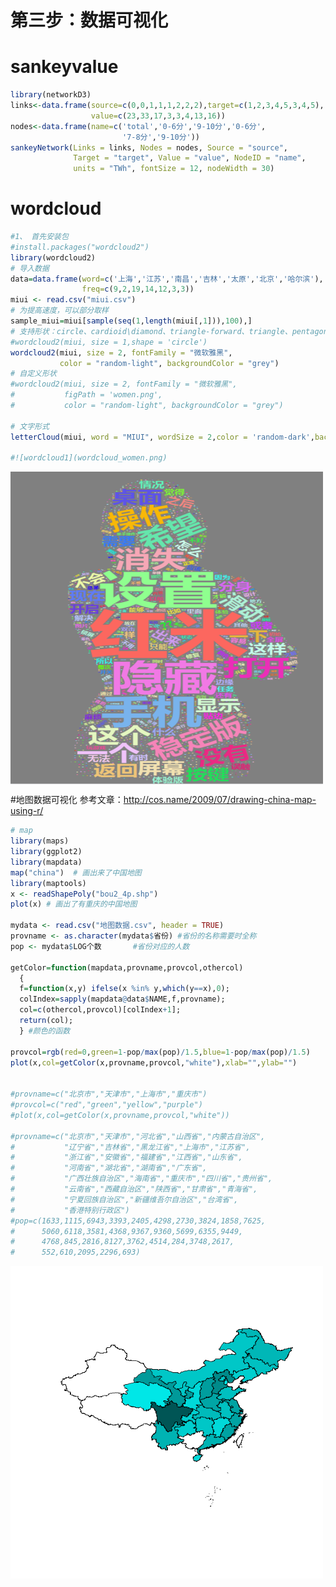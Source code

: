 # 第三步：数据可视化

# sankeyvalue
```R
library(networkD3)
links<-data.frame(source=c(0,0,1,1,1,2,2,2),target=c(1,2,3,4,5,3,4,5),
                  value=c(23,33,17,3,3,4,13,16))
nodes<-data.frame(name=c('total','0-6分','9-10分','0-6分',
                         '7-8分','9-10分'))
sankeyNetwork(Links = links, Nodes = nodes, Source = "source",
              Target = "target", Value = "value", NodeID = "name",
              units = "TWh", fontSize = 12, nodeWidth = 30)
```

# wordcloud
```R
#1、 首先安装包
#install.packages("wordcloud2")
library(wordcloud2)
# 导入数据
data=data.frame(word=c('上海','江苏','南昌','吉林','太原','北京','哈尔滨'),
                freq=c(9,2,19,14,12,3,3))
miui <- read.csv("miui.csv")
# 为提高速度，可以部分取样
sample_miui=miui[sample(seq(1,length(miui[,1])),100),]
# 支持形状：circle、cardioid\diamond、triangle-forward、triangle、pentagon、star
#wordcloud2(miui, size = 1,shape = 'circle') 
wordcloud2(miui, size = 2, fontFamily = "微软雅黑",
           color = "random-light", backgroundColor = "grey")
# 自定义形状
#wordcloud2(miui, size = 2, fontFamily = "微软雅黑",
#           figPath = 'women.png',
#           color = "random-light", backgroundColor = "grey")

# 文字形式
letterCloud(miui, word = "MIUI", wordSize = 2,color = 'random-dark',backgroundColor = "snow")

#![wordcloud1](wordcloud_women.png)
```
 <img src="https://github.com/HoneyMa/Data-analysis-with-R/blob/master/data%20visualization/wordcloud_women.png" width = "500" height = "500" alt="地图数据" align=center />

#地图数据可视化
参考文章：http://cos.name/2009/07/drawing-china-map-using-r/
```R
# map
library(maps)
library(ggplot2)
library(mapdata)
map("china")  # 画出来了中国地图
library(maptools)
x <- readShapePoly("bou2_4p.shp")
plot(x) # 画出了有重庆的中国地图

mydata <- read.csv("地图数据.csv", header = TRUE)
provname <- as.character(mydata$省份) #省份的名称需要时全称
pop <- mydata$LOG个数       #省份对应的人数

getColor=function(mapdata,provname,provcol,othercol)
  {
  f=function(x,y) ifelse(x %in% y,which(y==x),0);
  colIndex=sapply(mapdata@data$NAME,f,provname);
  col=c(othercol,provcol)[colIndex+1];
  return(col);
  } #颜色的函数 

provcol=rgb(red=0,green=1-pop/max(pop)/1.5,blue=1-pop/max(pop)/1.5)
plot(x,col=getColor(x,provname,provcol,"white"),xlab="",ylab="")


#provname=c("北京市","天津市","上海市","重庆市")
#provcol=c("red","green","yellow","purple")
#plot(x,col=getColor(x,provname,provcol,"white"))

#provname=c("北京市","天津市","河北省","山西省","内蒙古自治区",
#           "辽宁省","吉林省","黑龙江省","上海市","江苏省",
#           "浙江省","安徽省","福建省","江西省","山东省",
#           "河南省","湖北省","湖南省","广东省",
#           "广西壮族自治区","海南省","重庆市","四川省","贵州省",
#           "云南省","西藏自治区","陕西省","甘肃省","青海省",
#           "宁夏回族自治区","新疆维吾尔自治区","台湾省",
#           "香港特别行政区")
#pop=c(1633,1115,6943,3393,2405,4298,2730,3824,1858,7625,
#      5060,6118,3581,4368,9367,9360,5699,6355,9449,
#      4768,845,2816,8127,3762,4514,284,3748,2617,
#      552,610,2095,2296,693)
```
 <img src="https://github.com/HoneyMa/Data-analysis-with-R/blob/master/data%20visualization/%E5%9C%B0%E5%9B%BE%E6%95%B0%E6%8D%AE.png" width = "500" height = "500" alt="地图数据" align=center />
